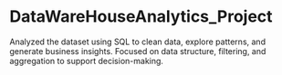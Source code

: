 # DataWareHouseAnalytics_Project
Analyzed the dataset using SQL to clean data, explore patterns, and generate business insights. Focused on data structure, filtering, and aggregation to support decision-making.
